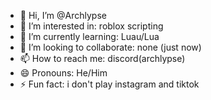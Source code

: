 - 👋 Hi, I’m @Archlypse
- 👀 I’m interested in: roblox scripting
- 🌱 I’m currently learning: Luau/Lua
- 💞️ I’m looking to collaborate: none (just now)
- 📫 How to reach me: discord(archlypse)
- 😄 Pronouns: He/Him
- ⚡ Fun fact: i don't play instagram and tiktok
